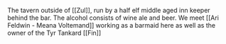 The tavern outside of [[Zul]], run by a half elf middle aged inn keeper behind the bar. The alcohol consists of wine ale and beer. We meet [[Ari Feldwin - Meana Voltemand]] working as a barmaid here as well as the owner of the Tyr Tankard [[Fin]]